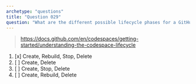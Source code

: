 ```yaml
---
archetype: "questions"
title: "Question 029"
question: "What are the different possible lifecycle phases for a GitHub Codespace?"
---
```


> https://docs.github.com/en/codespaces/getting-started/understanding-the-codespace-lifecycle
1. [x] Create, Rebuild, Stop, Delete
1. [ ] Create, Delete
1. [ ] Create, Stop, Delete
1. [ ] Create, Rebuild, Delete

